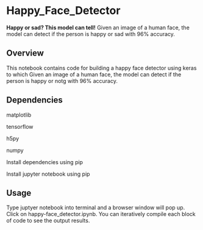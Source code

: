 # Happy_Face_Detector

**Happy or sad? This model can tell!**
Given an image of a human face, the model can detect if the person is happy or sad with 96% accuracy.



## Overview

This notebook contains code for building a happy face detector using keras to which Given an image of a human face, the model can detect if the person is happy or notg with 96% accuracy.


## Dependencies

matplotlib

tensorflow

h5py

numpy

Install dependencies using pip 

Install jupyter notebook using pip

## Usage

Type juptyer notebook into terminal and a browser window will pop up. Click on happy-face_detector.ipynb. You can iteratively compile each block of code to see the output results.

